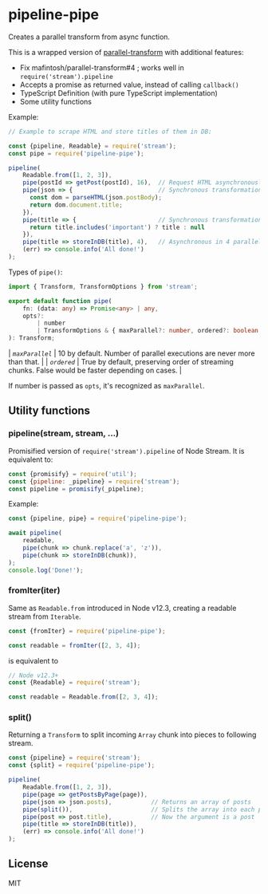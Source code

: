# pipeline-pipe

Creates a parallel transform from async function.

This is a wrapped version of [parallel-transform](https://github.com/mafintosh/parallel-transform) with additional features:

* Fix mafintosh/parallel-transform#4 ; works well in `require('stream').pipeline`
* Accepts a promise as returned value, instead of calling `callback()`
* TypeScript Definition (with pure TypeScript implementation)
* Some utility functions

Example:
 
```js
// Example to scrape HTML and store titles of them in DB:

const {pipeline, Readable} = require('stream');
const pipe = require('pipeline-pipe');

pipeline(
    Readable.from([1, 2, 3]),
    pipe(postId => getPost(postId), 16),  // Request HTML asynchronously in 16 parallel
    pipe(json => {                        // Synchronous transformation as Array.prototype.map
      const dom = parseHTML(json.postBody);
      return dom.document.title;
    }),
    pipe(title => {                       // Synchronous transformation as Array.prototype.filter
      return title.includes('important') ? title : null
    }),  
    pipe(title => storeInDB(title), 4),   // Asynchronous in 4 parallel
    (err) => console.info('All done!')
);
```

Types of `pipe()`:

```typescript
import { Transform, TransformOptions } from 'stream';

export default function pipe(
    fn: (data: any) => Promise<any> | any,
    opts?:
        | number
        | TransformOptions & { maxParallel?: number, ordered?: boolean }
): Transform;
```

| *`maxParallel`*  | 10 by default. Number of parallel executions are never more than that. |
| *`ordered`*  | True by default, preserving order of streaming chunks. False would be faster depending on cases. |

If number is passed as `opts`, it's recognized as `maxParallel`.

## Utility functions

### pipeline(stream, stream, ...)
 
Promisified version of `require('stream').pipeline` of Node Stream. It is equivalent to:

```js
const {promisify} = require('util');
const {pipeline: _pipeline} = require('stream');
const pipeline = promisify(_pipeline);
```

Example:

```js
const {pipeline, pipe} = require('pipeline-pipe');

await pipeline(
    readable,
    pipe(chunk => chunk.replace('a', 'z')),
    pipe(chunk => storeInDB(chunk)),
);
console.log('Done!');
``` 

### fromIter(iter)

Same as `Readable.from` introduced in Node v12.3, creating a readable stream from `Iterable`. 

```js
const {fromIter} = require('pipeline-pipe');

const readable = fromIter([2, 3, 4]);
```

is equivalent to

```js
// Node v12.3+
const {Readable} = require('stream');

const readable = Readable.from([2, 3, 4]);
```

### split()

Returning a `Transform` to split incoming `Array` chunk into pieces to following stream.

```js
const {pipeline} = require('stream');
const {split} = require('pipeline-pipe');

pipeline(
    Readable.from([1, 2, 3]),
    pipe(page => getPostsByPage(page)),
    pipe(json => json.posts),           // Returns an array of posts
    pipe(split()),                      // Splits the array into each posts
    pipe(post => post.title),           // Now the argument is a post
    pipe(title => storeInDB(title)),
    (err) => console.info('All done!')
);
```

## License

MIT
